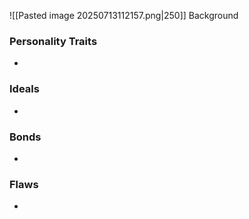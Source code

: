![[Pasted image 20250713112157.png|250]]
Background
### Personality Traits
- 
### Ideals
- 
### Bonds
- 
### Flaws
- 